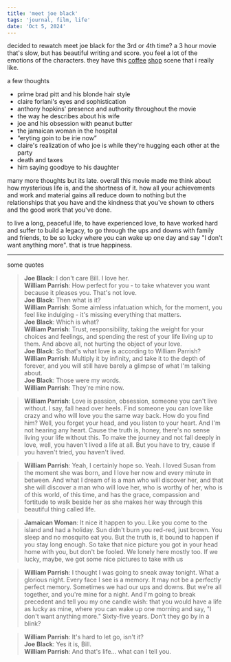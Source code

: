 ```yaml
---
title: 'meet joe black'
tags: 'journal, film, life'
date: 'Oct 5, 2024'
---
```


decided to rewatch meet joe black for the 3rd or 4th time? a 3 hour movie that's slow, but has beautiful writing and score. you feel a lot of the emotions of the characters. they have this [coffee](https://www.youtube.com/watch?v=q9IJNLjb92I) [shop](https://www.youtube.com/watch?v=lRVqKulkCPc) scene that i really like.

a few thoughts

- prime brad pitt and his blonde hair style
- claire forlani's eyes and sophistication
- anthony hopkins' presence and authority throughout the movie
- the way he describes about his wife
- joe and his obsession with peanut butter
- the jamaican woman in the hospital
- “eryting goin to be irie now”
- claire's realization of who joe is while they're hugging each other at the party
- death and taxes
- him saying goodbye to his daughter

many more thoughts but its late. overall this movie made me think about how mysterious life is, and the shortness of it. how all your achievements and work and material gains all reduce down to nothing but the relationships that you have and the kindness that you've shown to others and the good work that you've done.

to live a long, peaceful life, to have experienced love, to have worked hard and suffer to build a legacy, to go through the ups and downs with family and friends, to be so lucky where you can wake up one day and say "I don't want anything more". that is true happiness.

---

some quotes

> **Joe Black**: I don't care Bill. I love her.  
> **William Parrish**: How perfect for you - to take whatever you want because it pleases you. That's not love.  
> **Joe Black**: Then what is it?  
> **William Parrish**: Some aimless infatuation which, for the moment, you feel like indulging - it's missing everything that matters.  
> **Joe Black**: Which is what?  
> **William Parrish**: Trust, responsibility, taking the weight for your choices and feelings, and spending the rest of your life living up to them. And above all, not hurting the object of your love.  
> **Joe Black**: So that's what love is according to William Parrish?  
> **William Parrish**: Multiply it by infinity, and take it to the depth of forever, and you will still have barely a glimpse of what I'm talking about.  
> **Joe Black**: Those were my words.  
> **William Parrish**: They're mine now.

> **William Parrish**: Love is passion, obsession, someone you can't live without. I say, fall head over heels. Find someone you can love like crazy and who will love you the same way back. How do you find him? Well, you forget your head, and you listen to your heart. And I'm not hearing any heart. Cause the truth is, honey, there's no sense living your life without this. To make the journey and not fall deeply in love, well, you haven't lived a life at all. But you have to try, cause if you haven't tried, you haven't lived.

> **William Parrish**: Yeah, I certainly hope so. Yeah. I loved Susan from the moment she was born, and I love her now and every minute in between. And what I dream of is a man who will discover her, and that she will discover a man who will love her, who is worthy of her, who is of this world, of this time, and has the grace, compassion and fortitude to walk beside her as she makes her way through this beautiful thing called life.

> **Jamaican Woman**: It nice it happen to you. Like you come to the island and had a holiday. Sun didn't burn you red-red, just brown. You sleep and no mosquito eat you. But the truth is, it bound to happen if you stay long enough. So take that nice picture you got in your head home with you, but don't be fooled. We lonely here mostly too. If we lucky, maybe, we got some nice pictures to take with us

> **William Parrish**: I thought I was going to sneak away tonight. What a glorious night. Every face I see is a memory. It may not be a perfectly perfect memory. Sometimes we had our ups and downs. But we're all together, and you're mine for a night. And I'm going to break precedent and tell you my one candle wish: that you would have a life as lucky as mine, where you can wake up one morning and say, "I don't want anything more." Sixty-five years. Don't they go by in a blink?

> **William Parrish**: It's hard to let go, isn't it?  
> **Joe Black**: Yes it is, Bill.  
> **William Parrish**: And that's life... what can I tell you.
